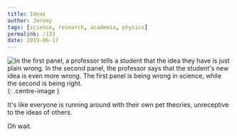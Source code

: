 ```yaml
---
title: Ideas
author: Jeremy
tags: [science, research, academia, physics]
permalink: /133
date: 2019-06-17
---
```


![In the first panel, a professor tells a student that the idea they have is just plain wrong. In the second panel, the professor says that the student's new idea is even more wrong. The first panel is being wrong in science, while the second is being right.](https://res.cloudinary.com/dh3hm8pb7/image/upload/c_scale,q_auto:best,w_615/v1535842782/Handwaving/Published/Ideas.png){: .centre-image }

It's like everyone is running around with their own pet theories, unreceptive to the ideas of others.

Oh wait.